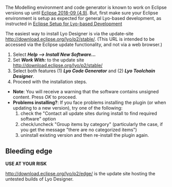 The Modelling environment and code generator is known to work on Eclipse
versions up until [Eclipse 2018-09 (4.9)](https://www.eclipse.org/downloads/packages/release/2018-09/r/eclipse-ide-java-ee-developers). But, first make sure your Eclipse environment is setup
as expected for general Lyo-based development, as instructed in [Eclipse Setup for Lyo-based Development](./eclipse-setup-for-lyo-based-development)

The easiest way to install Lyo Designer is via the update-site
<http://download.eclipse.org/lyo/p2/stable/>. (This URL is intended to
be accessed via the Eclipse update functionality, and not via a web
browser.)

1.  Select ***Help \--\> Install New Software\...***
2.  Set ***Work With:*** to the update site
    <http://download.eclipse.org/lyo/p2/stable/>
3.  Select both features (1) ***Lyo Code Generator*** and (2) ***Lyo
    Toolchain Designer***.
4.  Proceed with the installation steps.

-   **Note**: You will receive a warning that the software contains
    unsigned content. Press *OK* to proceed.
-   **Problems installing?**: If you face problems installing the plugin
    (or when updating to a new version), try one of the following:
    1.  check the \"Contact all update sites during install to find
        required software\" option
    2.  check/uncheck "Group items by category" (particularly the case,
        if you get the message "there are no categorized items")
    3.  uninstall existing version and then re-install the plugin again.

Bleeding edge
-------------

**USE AT YOUR RISK**

<http://download.eclipse.org/lyo/p2/edge/> is the update site hosting
the untested builds of Lyo Designer.
